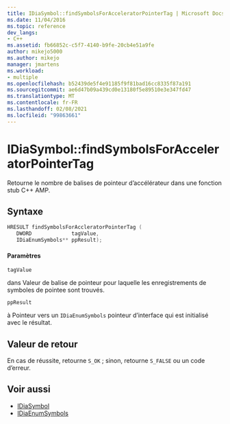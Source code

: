 ```yaml
---
title: IDiaSymbol::findSymbolsForAcceleratorPointerTag | Microsoft Docs
ms.date: 11/04/2016
ms.topic: reference
dev_langs:
- C++
ms.assetid: fb66852c-c5f7-4140-b9fe-20cb4e51a9fe
author: mikejo5000
ms.author: mikejo
manager: jmartens
ms.workload:
- multiple
ms.openlocfilehash: b52439de5f4e91185f9f81bad16cc8335f87a191
ms.sourcegitcommit: ae6d47b09a439cd0e13180f5e89510e3e347fd47
ms.translationtype: MT
ms.contentlocale: fr-FR
ms.lasthandoff: 02/08/2021
ms.locfileid: "99863661"
---
```

# <a name="idiasymbolfindsymbolsforacceleratorpointertag"></a>IDiaSymbol::findSymbolsForAcceleratorPointerTag
Retourne le nombre de balises de pointeur d’accélérateur dans une fonction stub C++ AMP.

## <a name="syntax"></a>Syntaxe

```C++
HRESULT findSymbolsForAccleratorPointerTag (
   DWORD             tagValue,
   IDiaEnumSymbols** ppResult);
```

#### <a name="parameters"></a>Paramètres
 `tagValue`

dans Valeur de balise de pointeur pour laquelle les enregistrements de symboles de pointee sont trouvés.

 `ppResult`

à Pointeur vers un `IDiaEnumSymbols` pointeur d’interface qui est initialisé avec le résultat.

## <a name="return-value"></a>Valeur de retour
 En cas de réussite, retourne `S_OK` ; sinon, retourne `S_FALSE` ou un code d’erreur.

## <a name="see-also"></a>Voir aussi
- [IDiaSymbol](../../debugger/debug-interface-access/idiasymbol.md)
- [IDiaEnumSymbols](../../debugger/debug-interface-access/idiaenumsymbols.md)